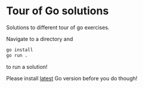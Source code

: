 # Tour of Go solutions

Solutions to different tour of go exercises.

Navigate to a directory and

```bash
go install
go run .
```

to run a solution!

Please install [latest](https://go.dev/learn/) Go version before you do though!
